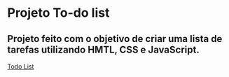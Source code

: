 # Projeto To-do list
## Projeto feito com o objetivo de criar uma lista de tarefas utilizando HMTL, CSS e JavaScript. 

[Todo List](https://todo-list-isabella.netlify.app/)
